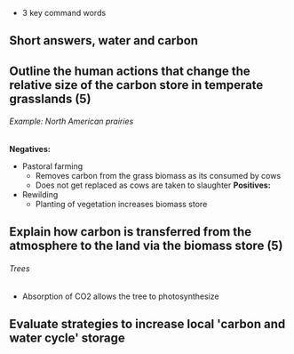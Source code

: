 - 3 key command words

## Short answers, water and carbon

## Outline the human actions that change the relative size of the carbon store in temperate grasslands (5)
###### Example: North American prairies
**Negatives:**
- Pastoral farming
    - Removes carbon from the grass biomass as its consumed by cows
    - Does not get replaced as cows are taken to slaughter
**Positives:**
- Rewilding
    - Planting of vegetation increases biomass store

## Explain how carbon is transferred from the atmosphere to the land via the biomass store (5)
###### Trees
- Absorption of CO2 allows the tree to photosynthesize

## Evaluate strategies to increase local 'carbon and water cycle' storage

